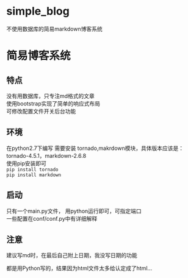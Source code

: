 # simple_blog
不使用数据库的简易markdown博客系统  

# 简易博客系统  

## 特点  
没有用数据库，只专注md格式的文章  
使用bootstrap实现了简单的响应式布局  
可修改配置文件开关后台功能

## 环境  
在python2.7下编写
需要安装 tornado,makrdown模块，具体版本应该是：tornado-4.5.1，markdown-2.6.8  
使用pip安装即可  
`pip install tornado`  
`pip install markdown`  


## 启动  
只有一个main.py文件， 用python运行即可，可指定端口  
一些配置在conf/conf.py中有详细解释  

## 注意
建议写md时，在最后自己附上日期，我没写日期的功能  


都是用Python写的，结果因为html文件太多给认定成了html...
  
 
